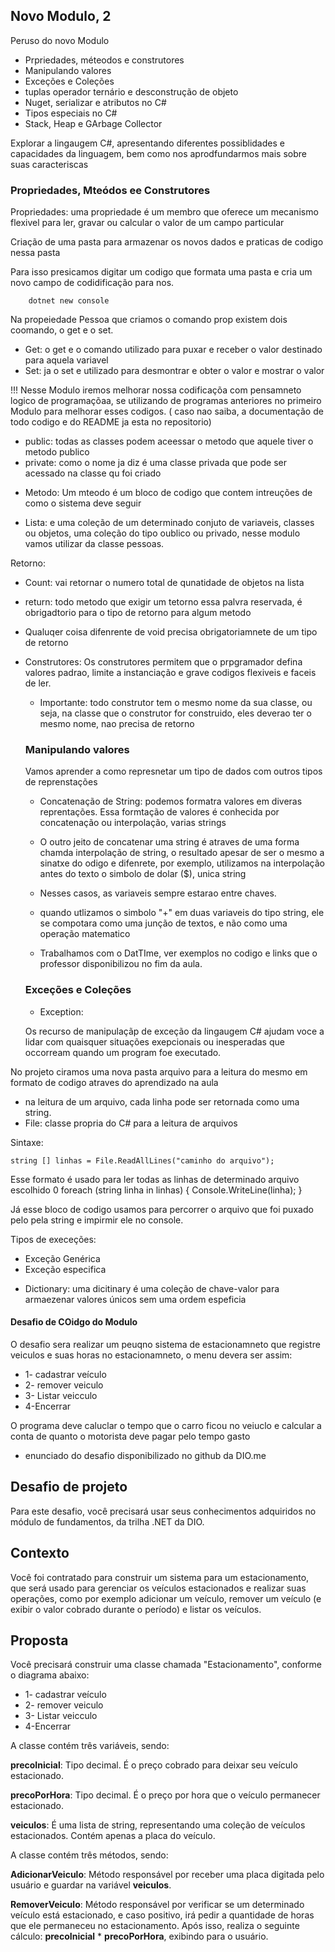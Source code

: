 ## Novo Modulo, 2

Peruso do novo Modulo

- Prpriedades, méteodos e construtores
- Manipulando valores
- Exceções e Coleções
- tuplas operador ternário e desconstrução de objeto
- Nuget, serializar e atributos no C#
- Tipos especiais no C#
- Stack, Heap e GArbage Collector

Explorar a lingaugem C#, apresentando diferentes possiblidades e capacidades da linguagem, bem como nos aprodfundarmos mais sobre suas caracteriscas

### Propriedades, Mteódos ee Construtores

Propriedades: uma propriedade é um membro que oferece um mecanismo flexivel para ler, gravar ou calcular o valor de um campo particular

Criação de uma pasta para armazenar os novos dados e praticas de codigo nessa pasta

Para isso presicamos digitar um codigo que formata uma pasta e cria um novo campo de codidificação para nos.

        dotnet new console


Na propeiedade Pessoa que criamos o comando prop existem dois coomando, o get e o set. 

- Get: o get e o comando utilizado para puxar e receber o valor destinado para aquela variavel
- Set: ja o set e utilizado para desmontrar e obter o valor e mostrar o valor

!!! Nesse Modulo iremos melhorar nossa codificaçõa com pensamneto logico de programaçõaa, se utilizando de programas anteriores no primeiro Modulo para melhorar esses codigos. ( caso nao saiba, a documentação de todo codigo e do README ja esta no repositorio)

- public: todas as classes podem aceessar o metodo que aquele tiver o metodo publico
- private: como o nome ja diz é uma classe privada que pode ser acessado na classe qu foi criado

* Metodo: Um mteodo é um bloco de codigo que contem intreuções de como o sistema deve seguir

- Lista: e uma coleção de um determinado conjuto de variaveis, classes ou objetos, uma coleção do tipo oublico ou privado, nesse modulo vamos utilizar da classe pessoas.

Retorno: 

* Count: vai retornar o numero total de qunatidade de objetos na lista
* return: todo metodo que exigir um tetorno essa palvra reservada, é obrigadtorio para o tipo de retorno para algum metodo

* Qualuqer coisa difenrente de void precisa obrigatoriamnete de um tipo de retorno

- Construtores: Os construtores permitem que o prpgramador defina valores padrao, limite a instanciação e grave codigos flexiveis e faceis de ler. 
      
  - Importante: todo construtor tem o mesmo nome da sua classe, ou seja, na classe que o construtor for construido, eles deverao ter o mesmo nome, nao precisa de retorno

  ###  Manipulando valores

  Vamos aprender a como represnetar um tipo de dados com outros tipos de reprenstações

  - Concatenação de String: podemos formatra valores em diveras reprentações. Essa formtação de valores é conhecida por concatenação ou interpolação, varias strings

  - O outro jeito de concatenar uma string é atraves de uma forma chamda interpolação de string, o resultado apesar de ser o mesmo a sinatxe do odigo e difenrete, por exemplo, utilizamos na interpolação antes do texto o simbolo de dolar ($), unica string

  - Nesses casos, as variaveis sempre estarao entre chaves.

  - quando utlizamos o simbolo "+" em duas variaveis do tipo string, ele se compotara como uma junção de textos, e não como uma operação matematico

  * Trabalhamos com o DatTIme, ver exemplos no codigo e links que o professor disponibilizou no fim da aula.

  ### Exceções e Coleções

  - Exception:

  Os recurso de manipulaçãp de exceção da lingaugem C# ajudam voce a lidar com quaisquer situações exepcionais ou inesperadas que occorream quando um program foe executado.

 No projeto ciramos uma nova pasta arquivo para a leitura do mesmo em formato de codigo atraves do aprendizado na aula

  - na leitura de um arquivo, cada linha pode ser retornada como uma string.
  - File: classe propria do C# para a leitura de arquivos

  Sintaxe:

    string [] linhas = File.ReadAllLines("caminho do arquivo");

Esse formato é usado para ler todas as linhas de determinado arquivo escolhido
0
    foreach (string linha in linhas)
    {
    Console.WriteLine(linha);
    }

Já esse bloco de codigo usamos para percorrer o arquivo que foi puxado pelo pela string e impirmir ele no console. 

Tipos de execeções:

- Exceção Genérica
- Exceção especifica

* Dictionary: uma dicitinary é uma coleção de chave-valor para armaezenar valores únicos sem uma ordem espeficia

#### Desafio de COidgo do Modulo

O desafio sera realizar um peuqno sistema de estacionamneto que registre veiculos e suas horas no estacionamneto, o menu devera ser assim:

* 1- cadastrar veículo
* 2- remover veiculo
* 3- Listar veicculo
* 4-Encerrar

O programa deve caluclar o tempo que o carro ficou no veiuclo e calcular a conta de quanto o motorista deve pagar pelo tempo gasto

- enunciado do desafio disponibilizado no github da DIO.me

## Desafio de projeto
Para este desafio, você precisará usar seus conhecimentos adquiridos no módulo de fundamentos, da trilha .NET da DIO.

## Contexto
Você foi contratado para construir um sistema para um estacionamento, que será usado para gerenciar os veículos estacionados e realizar suas operações, como por exemplo adicionar um veículo, remover um veículo (e exibir o valor cobrado durante o período) e listar os veículos.

## Proposta
Você precisará construir uma classe chamada "Estacionamento", conforme o diagrama abaixo:

* 1- cadastrar veículo
* 2- remover veiculo
* 3- Listar veicculo
* 4-Encerrar

A classe contém três variáveis, sendo:

**precoInicial**: Tipo decimal. É o preço cobrado para deixar seu veículo estacionado.

**precoPorHora**: Tipo decimal. É o preço por hora que o veículo permanecer estacionado.

**veiculos**: É uma lista de string, representando uma coleção de veículos estacionados. Contém apenas a placa do veículo.

A classe contém três métodos, sendo:

**AdicionarVeiculo**: Método responsável por receber uma placa digitada pelo usuário e guardar na variável **veiculos**.

**RemoverVeiculo**: Método responsável por verificar se um determinado veículo está estacionado, e caso positivo, irá pedir a quantidade de horas que ele permaneceu no estacionamento. Após isso, realiza o seguinte cálculo: **precoInicial** * **precoPorHora**, exibindo para o usuário.
